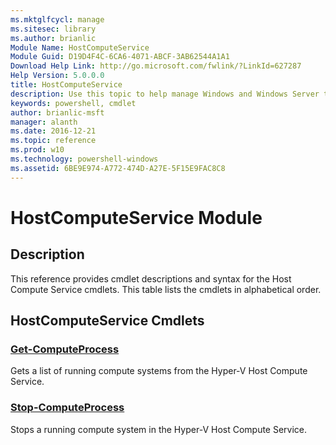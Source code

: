 ```yaml
---
ms.mktglfcycl: manage
ms.sitesec: library
ms.author: brianlic
Module Name: HostComputeService
Module Guid: D19D4F4C-6CA6-4071-ABCF-3AB62544A1A1
Download Help Link: http://go.microsoft.com/fwlink/?LinkId=627287
Help Version: 5.0.0.0
title: HostComputeService
description: Use this topic to help manage Windows and Windows Server technologies with Windows PowerShell.
keywords: powershell, cmdlet
author: brianlic-msft
manager: alanth
ms.date: 2016-12-21
ms.topic: reference
ms.prod: w10
ms.technology: powershell-windows
ms.assetid: 6BE9E974-A772-474D-A27E-5F15E9FAC8C8
---
```


# HostComputeService Module
## Description
This reference provides cmdlet descriptions and syntax for the Host Compute Service cmdlets. This table lists the cmdlets in alphabetical order.

## HostComputeService Cmdlets
### [Get-ComputeProcess](./Get-ComputeProcess.md)
Gets a list of running compute systems from the Hyper-V Host Compute Service.

### [Stop-ComputeProcess](./Stop-ComputeProcess.md)
Stops a running compute system in the Hyper-V Host Compute Service.

